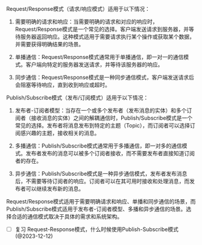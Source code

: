 Request/Response模式（请求/响应模式）适用于以下情况：

1. 需要明确的请求和响应：当需要明确的请求和对应的响应时，Request/Response模式是一个常见的选择。客户端发送请求到服务器，并等待服务器返回响应。这种模式适用于需要请求执行某个操作或获取某个数据，并需要获得明确结果的场景。
    
2. 单播通信：Request/Response模式通常用于单播通信，即一对一的通信模式。客户端向特定的服务器发送请求，并等待该服务器的响应。
    
3. 同步通信：Request/Response模式是一种同步通信模式，客户端发送请求后会阻塞等待响应，直到收到响应或超时。

Publish/Subscribe模式（发布/订阅模式）适用于以下情况：

1. 发布者-订阅者模型：当存在一个或多个发布者（发布消息的实体）和多个订阅者（接收消息的实体）之间的解耦通信时，Publish/Subscribe模式是一个常见的选择。发布者将消息发布到特定的主题（Topic），而订阅者可以选择订阅感兴趣的主题，接收相关的消息。
    
2. 多播通信：Publish/Subscribe模式通常用于多播通信，即一对多的通信模式。发布者发布的消息可以被多个订阅者接收，而不需要发布者直接知道订阅者的存在。
    
3. 异步通信：Publish/Subscribe模式是一种异步通信模式，发布者发布消息后，不需要等待订阅者的响应。订阅者可以在其可用时接收和处理消息，而发布者可以继续发布新的消息。

Request/Response模式适用于需要明确请求和响应、单播和同步通信的场景，而Publish/Subscribe模式适用于发布者-订阅者模型、多播和异步通信的场景。选择合适的通信模式取决于具体的需求和系统架构。


- [ ] 复习 Request-Response模式，什么时候使用Publish-Subscribe模式 (@2023-12-12)